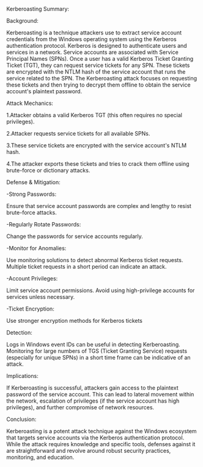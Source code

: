 Kerberoasting Summary:

Background:

Kerberoasting is a technique attackers use to extract service account credentials from the Windows operating system using the Kerberos authentication protocol.
Kerberos is designed to authenticate users and services in a network.
Service accounts are associated with Service Principal Names (SPNs).
Once a user has a valid Kerberos Ticket Granting Ticket (TGT), they can request service tickets for any SPN. These tickets are encrypted with the NTLM hash of the service account that runs the service related to the SPN.
The Kerberoasting attack focuses on requesting these tickets and then trying to decrypt them offline to obtain the service account's plaintext password.



Attack Mechanics:

1.Attacker obtains a valid Kerberos TGT (this often requires no special privileges).

2.Attacker requests service tickets for all available SPNs.

3.These service tickets are encrypted with the service account's NTLM hash.

4.The attacker exports these tickets and tries to crack them offline using brute-force or dictionary attacks.



Defense & Mitigation:

-Strong Passwords:

Ensure that service account passwords are complex and lengthy to resist brute-force attacks.

-Regularly Rotate Passwords:

Change the passwords for service accounts regularly.

-Monitor for Anomalies:

Use monitoring solutions to detect abnormal Kerberos ticket requests. Multiple ticket requests in a short period can indicate an attack.

-Account Privileges:

Limit service account permissions. Avoid using high-privilege accounts for services unless necessary.

-Ticket Encryption:

Use stronger encryption methods for Kerberos tickets



Detection:

Logs in Windows event IDs can be useful in detecting Kerberoasting.
Monitoring for large numbers of TGS (Ticket Granting Service) requests (especially for unique SPNs) in a short time frame can be indicative of an attack.

                                                                                                                                            
                                                                                                                                            
Implications:

If Kerberoasting is successful, attackers gain access to the plaintext password of the service account.
This can lead to lateral movement within the network, escalation of privileges (if the service account has high privileges), and further compromise of network resources.



Conclusion:

Kerberoasting is a potent attack technique against the Windows ecosystem that targets service accounts via the Kerberos authentication protocol.
While the attack requires knowledge and specific tools, defenses against it are straightforward and revolve around robust security practices, monitoring, and education.
